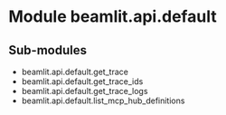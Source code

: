 Module beamlit.api.default
==========================

Sub-modules
-----------
* beamlit.api.default.get_trace
* beamlit.api.default.get_trace_ids
* beamlit.api.default.get_trace_logs
* beamlit.api.default.list_mcp_hub_definitions